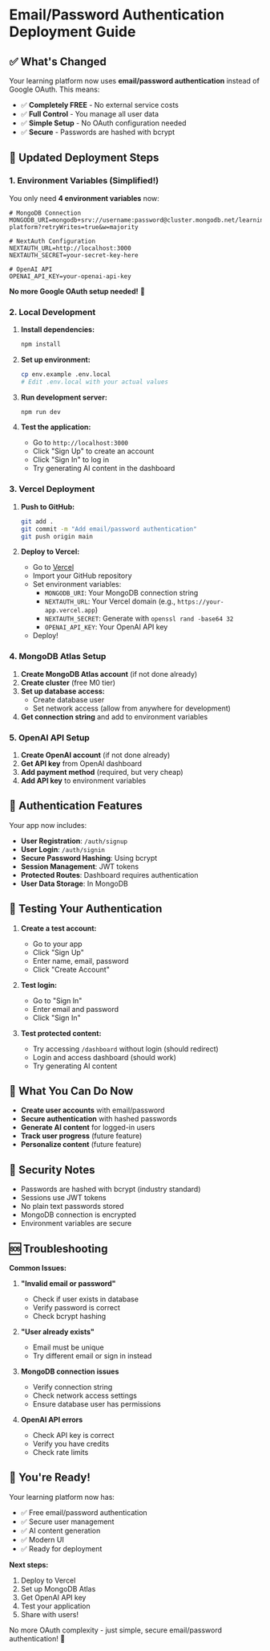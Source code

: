# Email/Password Authentication Deployment Guide

## ✅ What's Changed

Your learning platform now uses **email/password authentication** instead of Google OAuth. This means:

- ✅ **Completely FREE** - No external service costs
- ✅ **Full Control** - You manage all user data
- ✅ **Simple Setup** - No OAuth configuration needed
- ✅ **Secure** - Passwords are hashed with bcrypt

## 🚀 Updated Deployment Steps

### 1. Environment Variables (Simplified!)

You only need **4 environment variables** now:

```env
# MongoDB Connection
MONGODB_URI=mongodb+srv://username:password@cluster.mongodb.net/learning-platform?retryWrites=true&w=majority

# NextAuth Configuration  
NEXTAUTH_URL=http://localhost:3000
NEXTAUTH_SECRET=your-secret-key-here

# OpenAI API
OPENAI_API_KEY=your-openai-api-key
```

**No more Google OAuth setup needed!** 🎉

### 2. Local Development

1. **Install dependencies:**
   ```bash
   npm install
   ```

2. **Set up environment:**
   ```bash
   cp env.example .env.local
   # Edit .env.local with your actual values
   ```

3. **Run development server:**
   ```bash
   npm run dev
   ```

4. **Test the application:**
   - Go to `http://localhost:3000`
   - Click "Sign Up" to create an account
   - Click "Sign In" to log in
   - Try generating AI content in the dashboard

### 3. Vercel Deployment

1. **Push to GitHub:**
   ```bash
   git add .
   git commit -m "Add email/password authentication"
   git push origin main
   ```

2. **Deploy to Vercel:**
   - Go to [Vercel](https://vercel.com/)
   - Import your GitHub repository
   - Set environment variables:
     - `MONGODB_URI`: Your MongoDB connection string
     - `NEXTAUTH_URL`: Your Vercel domain (e.g., `https://your-app.vercel.app`)
     - `NEXTAUTH_SECRET`: Generate with `openssl rand -base64 32`
     - `OPENAI_API_KEY`: Your OpenAI API key
   - Deploy!

### 4. MongoDB Atlas Setup

1. **Create MongoDB Atlas account** (if not done already)
2. **Create cluster** (free M0 tier)
3. **Set up database access:**
   - Create database user
   - Set network access (allow from anywhere for development)
4. **Get connection string** and add to environment variables

### 5. OpenAI API Setup

1. **Create OpenAI account** (if not done already)
2. **Get API key** from OpenAI dashboard
3. **Add payment method** (required, but very cheap)
4. **Add API key** to environment variables

## 🔐 Authentication Features

Your app now includes:

- **User Registration**: `/auth/signup`
- **User Login**: `/auth/signin`
- **Secure Password Hashing**: Using bcrypt
- **Session Management**: JWT tokens
- **Protected Routes**: Dashboard requires authentication
- **User Data Storage**: In MongoDB

## 🧪 Testing Your Authentication

1. **Create a test account:**
   - Go to your app
   - Click "Sign Up"
   - Enter name, email, password
   - Click "Create Account"

2. **Test login:**
   - Go to "Sign In"
   - Enter email and password
   - Click "Sign In"

3. **Test protected content:**
   - Try accessing `/dashboard` without login (should redirect)
   - Login and access dashboard (should work)
   - Try generating AI content

## 🎯 What You Can Do Now

- **Create user accounts** with email/password
- **Secure authentication** with hashed passwords
- **Generate AI content** for logged-in users
- **Track user progress** (future feature)
- **Personalize content** (future feature)

## 🚨 Security Notes

- Passwords are hashed with bcrypt (industry standard)
- Sessions use JWT tokens
- No plain text passwords stored
- MongoDB connection is encrypted
- Environment variables are secure

## 🆘 Troubleshooting

**Common Issues:**

1. **"Invalid email or password"**
   - Check if user exists in database
   - Verify password is correct
   - Check bcrypt hashing

2. **"User already exists"**
   - Email must be unique
   - Try different email or sign in instead

3. **MongoDB connection issues**
   - Verify connection string
   - Check network access settings
   - Ensure database user has permissions

4. **OpenAI API errors**
   - Check API key is correct
   - Verify you have credits
   - Check rate limits

## 🎉 You're Ready!

Your learning platform now has:
- ✅ Free email/password authentication
- ✅ Secure user management
- ✅ AI content generation
- ✅ Modern UI
- ✅ Ready for deployment

**Next steps:**
1. Deploy to Vercel
2. Set up MongoDB Atlas
3. Get OpenAI API key
4. Test your application
5. Share with users!

No more OAuth complexity - just simple, secure email/password authentication! 🚀
